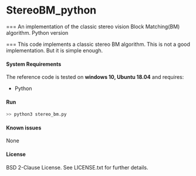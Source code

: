 # StereoBM_python
===
An implementation of the classic stereo vision Block Matching(BM) algorithm. Python version

===
This code implements a classic stereo BM algorithm.
This is not a good implementation. But it is simple enough.



#### System Requirements ####

The reference code is tested on <b>windows 10, Ubuntu 18.04</b> and requires:
- Python 

#### Run ####

```Python
>> python3 stereo_bm.py

```

#### Known issues ####

None

#### License ####
BSD 2-Clause License. See LICENSE.txt for further details.

